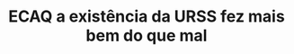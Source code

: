 ---
title: "ECAQ a existência da URSS fez mais bem do que mal"
infoslide: ""
round: "Round 3"
weight: 3
videos: []
tags: ['Politics', 'International Relations']
layout: "motion"
categories: ["motions"]
---